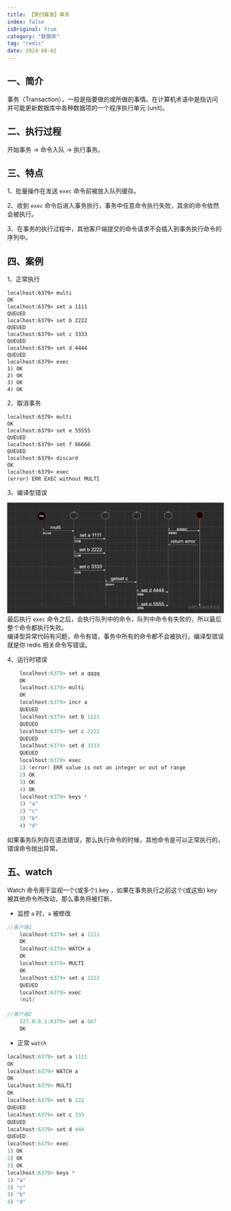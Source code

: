 ```yaml
---
title: 【第四篇章】事务
index: false
isOriginal: true
category: "数据库"
tag: "redis"
date: 2024-08-02
---
```


## 一、简介
事务（Transaction），一般是指要做的或所做的事情。在计算机术语中是指访问并可能更新数据库中各种数据项的一个程序执行单元 (unit)。

## 二、执行过程
开始事务 -> 命令入队 -> 执行事务。

## 三、特点
1、批量操作在发送 `exec` 命令前被放入队列缓存。  

2、收到 `exec` 命令后进入事务执行，事务中任意命令执行失败，其余的命令依然会被执行。  

3、在事务的执行过程中，其他客户端提交的命令请求不会插入到事务执行命令的序列中。
  
## 四、案例
1、正常执行
```shell
localhost:6379> multi
OK
localhost:6379> set a 1111
QUEUED
localhost:6379> set b 2222
QUEUED
localhost:6379> set c 3333
QUEUED
localhost:6379> set d 4444
QUEUED
localhost:6379> exec
1) OK
2) OK
3) OK
4) OK
```

2、取消事务
```shell
localhost:6379> multi
OK
localhost:6379> set e 55555
QUEUED
localhost:6379> set f 66666
QUEUED
localhost:6379> discard
OK
localhost:6379> exec
(error) ERR EXEC without MULTI
```

3、编译型错误

![redis-error](./bianyi-error.jpg)
  最后执行 `exec` 命令之后，会执行队列中的命令，队列中命令有失败的，所以最后整个命令都执行失败。  
  编译型异常代码有问题，命令有错，事务中所有的命令都不会被执行。编译型错误就是你 redis 相关命令写错误。
  
4、运行时错误
```java
    localhost:6379> set a qqqq
    OK
    localhost:6379> multi
    OK
    localhost:6379> incr a
    QUEUED
    localhost:6379> set b 1111
    QUEUED
    localhost:6379> set c 2222
    QUEUED
    localhost:6379> set d 3333
    QUEUED
    localhost:6379> exec
    1) (error) ERR value is not an integer or out of range
    2) OK
    3) OK
    4) OK
    localhost:6379> keys *
    1) "a"
    2) "c"
    3) "b"
    4) "d"
```
如果事务队列存在语法错误，那么执行命令的时候，其他命令是可以正常执行的，错误命令抛出异常。

## 五、watch
Watch 命令用于监视一个(或多个) key ，如果在事务执行之前这个(或这些) key 被其他命令所改动，那么事务将被打断。

- 监控 `a` 时，`a` 被修改
```java
//客户端1
    localhost:6379> set a 1111
    OK
    localhost:6379> WATCH a
    OK
    localhost:6379> MULTI
    OK
    localhost:6379> set a 2222
    QUEUED
    localhost:6379> exec
    (nil)

//客户端2
    127.0.0.1:6379> set a 567
    OK
```

- 正常 `watch`
```java
localhost:6379> set a 1111
OK
localhost:6379> WATCH a
OK
localhost:6379> MULTI
OK
localhost:6379> set b 222
QUEUED
localhost:6379> set c 333
QUEUED
localhost:6379> set d 444
QUEUED
localhost:6379> exec
1) OK
2) OK
3) OK
localhost:6379> keys *
1) "a"
2) "c"
3) "b"
4) "d"

```